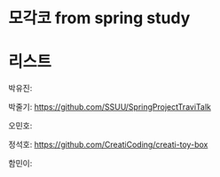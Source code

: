 # 모각코 from spring study

# 리스트

박유진: 

박줄기: https://github.com/SSUU/SpringProjectTraviTalk

오민호:

정석호:  https://github.com/CreatiCoding/creati-toy-box

함민이: 


